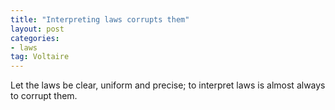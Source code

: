 ```yaml
---
title: "Interpreting laws corrupts them"
layout: post
categories:
- laws
tag: Voltaire
---
```


Let the laws be clear, uniform and precise; to interpret laws is almost always to corrupt them.